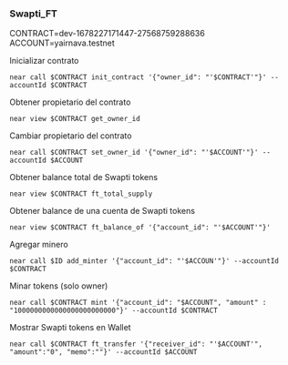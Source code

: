 ### Swapti_FT

CONTRACT=dev-1678227171447-27568759288636
ACCOUNT=yairnava.testnet

Inicializar contrato

    near call $CONTRACT init_contract '{"owner_id": "'$CONTRACT'"}' --accountId $CONTRACT

Obtener propietario del contrato
    
    near view $CONTRACT get_owner_id

Cambiar propietario del contrato

    near call $CONTRACT set_owner_id '{"owner_id": "'$ACCOUNT'"}' --accountId $ACCOUNT

Obtener balance total de Swapti tokens
    
    near view $CONTRACT ft_total_supply

Obtener balance de una cuenta de Swapti tokens

    near view $CONTRACT ft_balance_of '{"account_id": "'$ACCOUNT'"}'

Agregar minero

    near call $ID add_minter '{"account_id": "'$ACCOUN'"}' --accountId $CONTRACT

Minar tokens (solo owner)

    near call $CONTRACT mint '{"account_id": "$ACCOUNT", "amount" : "1000000000000000000000000"}' --accountId $CONTRACT

Mostrar Swapti tokens en Wallet

    near call $CONTRACT ft_transfer '{"receiver_id": "'$ACCOUNT'", "amount":"0", "memo":""}' --accountId $ACCOUNT